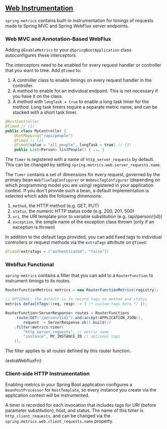 ## [Web Instrumentation](#web)

`spring-metrics` contains built-in instrumentation for timings of requests made
to Spring MVC and Spring WebFlux server endpoints.

### Web MVC and Annotation-Based WebFlux

Adding `@EnableMetrics` to your `@SpringBootApplication` class autoconfigures these
interceptors.

The interceptors need to be enabled for every request handler or controller that you want
to time. Add `@Timed` to:

1. A controller class to enable timings on every request handler in the controller.
2. A method to enable for an individual endpoint. This is not necessary if you have it on the class.
3. A method with `longTask = true` to enable a long task timer for the method. Long task timers require a
separate metric name, and can be stacked with a short task timer.

```java
@RestController
@Timed // (1)
public class MyController {
    @GetMapping("/api/people")
    @Timed // (2)
    @Timed(value = "all_people", longTask = true) // (3)
    public List<Person> listPeople() { ... }
```

The `Timer` is registered with a name of `http_server_requests` by default. This can be changed by setting
`spring.metrics.web.server_requests.name`.

The `Timer` contains a set of dimensions for every request, governed by the primary bean `WebfluxTagConfigurer` or
`WebmvcTagConfigurer` (depending on which programming model you are using) registered in your application
context. If you don't provide such a bean, a default implementation is selected which adds the following dimensions:

1. `method`, the HTTP method (e.g. GET, PUT)
2. `status`, the numeric HTTP status code (e.g. 200, 201, 500)
3. `uri`, the URI template prior to variable substitution (e.g. /api/person/{id})
4. `exception`, the simple name of the exception class thrown (only if an exception is thrown)

In addition to the default tags provided, you can add fixed tags to individual
controllers or request methods via the `extraTags` attribute on `@Timed`:

```java
@Timed(extraTags = {"authenticated", "false"})
```

### Webflux Functional

`spring-metrics` contains a filter that you can add to a `RouterFunction` to instrument timings to its routes.

```java
RouterFunctionMetrics metrics = new RouterFunctionMetrics(registry);

// OPTIONAL: the default is to record tags on method and status
metrics.defaultTags((req, resp) -> { /* custom tags here */ });

RouterFunction<ServerResponse> routes = RouterFunctions
    .route(GET("/person/{id}").and(accept(APPLICATION_JSON)),
        request -> ServerResponse.ok().build())
    .filter(metrics.timer(
        "http_server_requests", // metric name
        "instance", MY_INSTANCE_ID // optional tags
    ));
```

The filter applies to all routes defined by this router function.

{extraWebfluxFn}

### Client-side HTTP Instrumentation

Enabling metrics in your Spring Boot application configures a `BeanPostProcessor` for `RestTemplate`,
so every instance you create via the application context will be instrumented.

A timer is recorded for each invocation that includes tags for URI (before parameter substitution), host, and status.
The name of this timer is `http_client_requests`, and can be changed via the `spring.metrics.web.client_requests.name`
property.

